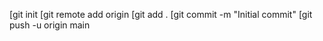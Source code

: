 <!--GITHUB Link-->
[git init
[git remote add origin <repository-URL>
[git add .
[git commit -m "Initial commit"
[git push -u origin main